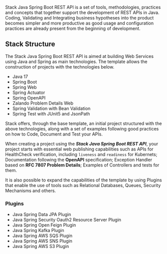 Stack Java Spring Boot REST API is a set of tools, methodologies, practices and concepts that together support the development of REST APIs in Java. Coding, Validating and Integrating business hypotheses into the product becomes simpler and more productive as good usage and configuration practices are already present from the beginning of development.

## Stack Structure

The Stack Java Spring Boot REST API is aimed at building Web Services using Java and Spring as main technologies. The template allows the construction of projects with the technologies below.

- Java 17
- Spring Boot
- Spring Web
- Spring Actuator
- Spring OpenAPI
- Zalando Problem Details Web
- Spring Validation with Bean Validation
- Spring Test with JUnit5 and JsonPath

Stack offers, through the base template, an initial project structured with the above technologies, along with a set of examples following good practices on how to Code, Document and Test your APIs.

When creating a project using the **_Stack Java Spring Boot REST API_**, your project starts with essential web publishing capabilities such as APIs for HealthCheck verification, including `liveness` and `readiness` for Kubernets; Documentation following the **OpenAPI** specification; Exception Handler based on **RFC 7807 Problem Details**; Examples of Controllers and tests for them.

It is also possible to expand the capabilities of the template by using Plugins that enable the use of tools such as Relational Databases, Queues, Security Mechanisms and others.

### Plugins

- Java Spring Data JPA Plugin
- Java Spring Security Oauth2 Resource Server Plugin
- Java Spring Open Feign Plugin
- Java Spring Kafka Plugin
- Java Spring AWS SQS Plugin
- Java Spring AWS SNS Plugin
- Java Spring AWS S3 Plugin
